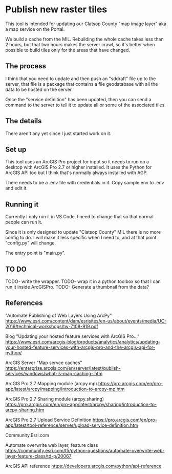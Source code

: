 # Publish new raster tiles

This tool is intended for updating our Clatsop County "map image layer" aka a map service on the Portal.

We build a cache from the MIL. 
Rebuilding the whole cache takes less than 2 hours, but that two hours
makes the server crawl, so it's better when possible to build tiles only
for the areas that have changed.

## The process

I think that you need to update and then push an "sddraft" file up to the server,
that file is a package that contains a file geodatabase with all the data to be hosted on the server.

Once the "service definition" has been updated, then you can send a command to the server
to tell it to update all or some of the associated tiles.

## The details

There aren't any yet since I just started work on it.

## Set up

This tool uses an ArcGIS Pro project for input so it needs to run on a desktop with ArcGIS Pro 2.7 or higher installed.
It uses the Python for ArcGIS API too but I think that's normally always installed with AGP.

There needs to be a .env file with credentials in it. Copy sample.env to .env and edit it.

## Running it

Currently I only run it in VS Code. I need to change that so that normal people can run it.

Since it is only designed to update "Clatsop County" MIL there is no more config to do.
I will make it less specific when I need to, and at that point "config.py" will change.

The entry point is "main.py".

## TO DO

TODO- write the wrapper.
TODO- wrap it in a python toolbox so that I can run it inside ArcGISPro.
TODO- Generate a thumbnail from the data?


## References

"Automate Publishing of Web Layers Using ArcPy" https://www.esri.com/content/dam/esrisites/en-us/about/events/media/UC-2019/technical-workshops/tw-7108-919.pdf

Blog "Updating your hosted feature services with ArcGIS Pro..." https://www.esri.com/arcgis-blog/products/analytics/analytics/updating-your-hosted-feature-services-with-arcgis-pro-and-the-arcgis-api-for-python/

ArcGIS Server "Map servce caches" https://enterprise.arcgis.com/en/server/latest/publish-services/windows/what-is-map-caching-.htm

ArcGIS Pro 2.7 Mapping module (arcpy.mp) https://pro.arcgis.com/en/pro-app/latest/arcpy/mapping/introduction-to-arcpy-mp.htm

ArcGIS Pro 2.7 Sharing module (arcpy.sharing) https://pro.arcgis.com/en/pro-app/latest/arcpy/sharing/introduction-to-arcpy-sharing.htm

ArcGIS Pro 2.7 Upload Service Definition https://pro.arcgis.com/en/pro-app/latest/tool-reference/server/upload-service-definition.htm

Community.Esri.com

Automate overwrite web layer, feature class https://community.esri.com/t5/python-questions/automate-overwrite-web-layer-feature-class/td-p/20067

ArcGIS API reference https://developers.arcgis.com/python/api-reference
